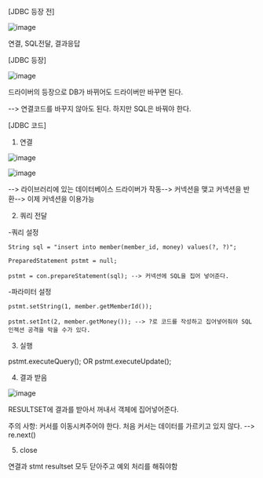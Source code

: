 [JDBC 등장 전]

![image](https://user-images.githubusercontent.com/108928206/188532211-11677bc1-3386-4c70-a658-bb79a5c95742.png)

연결, SQL전달, 결과응답

[JDBC 등장]

![image](https://user-images.githubusercontent.com/108928206/188532265-befa8ac4-b27c-4cff-b6e6-1efc84f6fb8a.png)

드라이버의 등장으로 DB가 바뀌어도 드라이버만 바꾸면 된다.

  --> 연결코드를 바꾸지 않아도 된다. 하지만 SQL은 바꿔야 한다.
  
[JDBC 코드]

1) 연결

![image](https://user-images.githubusercontent.com/108928206/188532462-e6db6edd-7b3b-4873-b39a-fab1bf27eaf4.png)

![image](https://user-images.githubusercontent.com/108928206/188532470-4ab13b09-3ef3-4829-ae97-caac37d499f6.png)

--> 라이브러리에 있는 데이터베이스 드라이버가 작동--> 커넥션을 맺고 커넥션을 반환--> 이제 커넥션을 이용가능

2) 쿼리 전달

  -쿼리 설정
    
    String sql = "insert into member(member_id, money) values(?, ?)";
    
    PreparedStatement pstmt = null;
    
    pstmt = con.prepareStatement(sql); --> 커넥션에 SQL을 집어 넣어준다.
    
   -파라미터 설정
   
    pstmt.setString(1, member.getMemberId());
    
    pstmt.setInt(2, member.getMoney()); --> ?로 코드를 작성하고 집어넣어줘야 SQL인젝션 공격을 막을 수가 있다.
    
 3) 실행
  
   pstmt.executeQuery(); OR pstmt.executeUpdate();
   
 4) 결과 받음

  ![image](https://user-images.githubusercontent.com/108928206/188532948-a00c6949-07e1-44b2-9415-58e4a4e394a0.png)

  RESULTSET에 결과를 받아서 꺼내서 객체에 집어넣어준다.
  
  주의 사항: 커서를 이동시켜주어야 한다. 처음 커서는 데이터를 가르키고 있지 않다. --> re.next()
  
5) close

  연결과 stmt resultset 모두 닫아주고 예외 처리를 해줘야함
  

  
    
    
    

